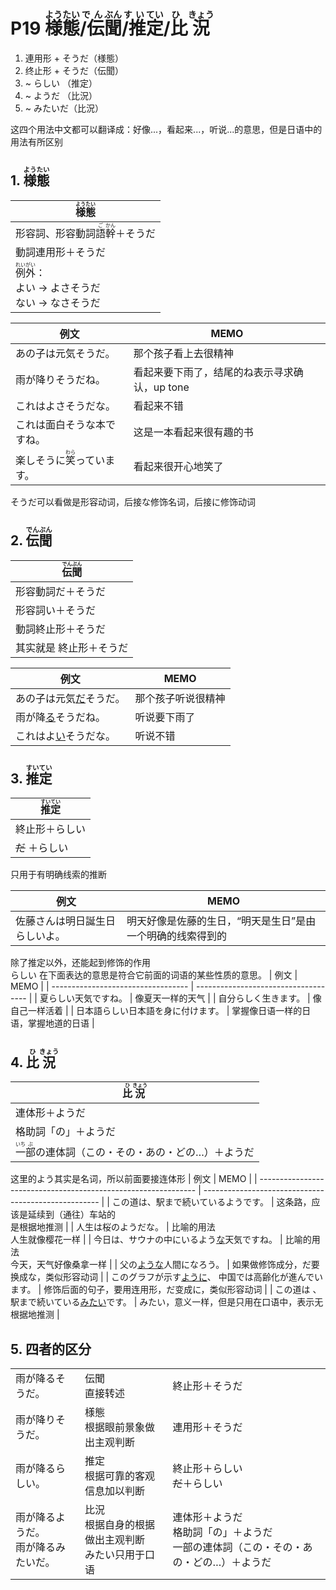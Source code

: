 # P19 <ruby>様<rt>よう</rt>態<rt>たい</rt>/伝<rt>でん</rt>聞<rt>ぶん</rt>/推<rt>すい</rt>定<rt>てい</rt>/比<rt>ひ</rt>況<rt>きょう</rt></ruby> 

1. 連用形 + そうだ（様態）
2. 终止形 + そうだ（伝聞）
3. ~ らしい （推定）
4. ~ ようだ （比況）
5. ~ みたいだ（比況）

这四个用法中文都可以翻译成：好像...，看起来...，听说...的意思，但是日语中的用法有所区别
## 1. <ruby>様<rt>よう</rt>態<rt>たい</rt></ruby>     
| <ruby>様<rt>よう</rt>態<rt>たい</rt></ruby>                                                 |
| ------------------------------------------------------------------------------------------- |
| 形容詞、形容動詞<ruby>語<rt>ご</rt>幹<rt>かん</rt></ruby>＋そうだ                           |
| 動詞連用形＋そうだ                                                                          |
| <ruby>例<rt>れい</rt>外<rt>がい</rt></ruby>：</br>よい -> よさそうだ</br>ない -> なさそうだ |

| 例文                                               | MEMO                                          |
| -------------------------------------------------- | --------------------------------------------- |
| あの子は元気そうだ。                               | 那个孩子看上去很精神                          |
| 雨が降りそうだね。                                 | 看起来要下雨了，结尾的ね表示寻求确认，up tone |
| これはよさそうだな。                               | 看起来不错                                    |
| これは面白そうな本ですね。                         | 这是一本看起来很有趣的书                      |
| 楽しそうに<ruby>笑<rt>わら</rt></ruby>っています。 | 看起来很开心地笑了                            |

そうだ可以看做是形容动词，后接な修饰名词，后接に修饰动词


## 2. <ruby>伝<rt>でん</rt>聞<rt>ぶん</rt></ruby>
| <ruby>伝<rt>でん</rt>聞<rt>ぶん</rt></ruby> |
| ------------------------------------------- |
| 形容動詞だ＋そうだ                          |
| 形容詞い＋そうだ                            |
| 動詞終止形＋そうだ                          |
| 其实就是 終止形＋そうだ                     |

| 例文                          | MEMO               |
| ----------------------------- | ------------------ |
| あの子は元気<u>だ</u>そうだ。 | 那个孩子听说很精神 |
| 雨が降<u>る</u>そうだね。     | 听说要下雨了       |
| これはよ<u>い</u>そうだな。   | 听说不错           |

## 3. <ruby>推<rt>すい</rt>定<rt>てい</rt></ruby>
| <ruby>推<rt>すい</rt>定<rt>てい</rt></ruby> |
| ------------------------------------------- |
| 終止形＋らしい                              |
| ~~だ~~ ＋らしい                             |
只用于有明确线索的推断

| 例文                           | MEMO                                                       |
| ------------------------------ | ---------------------------------------------------------- |
| 佐藤さんは明日誕生日らしいよ。 | 明天好像是佐藤的生日，“明天是生日”是由一个明确的线索得到的 |

除了推定以外，还能起到修饰的作用</br>
らしい 在下面表达的意思是符合它前面的词语的某些性质的意思。
| 例文                               | MEMO                                 |
| ---------------------------------- | ------------------------------------ |
| 夏らしい天気ですね。               | 像夏天一样的天气                     |
| 自分らしく生きます。               | 像自己一样活着                       |
| 日本語らしい日本語を身に付けます。 | 掌握像日语一样的日语，掌握地道的日语 |

## 4. <ruby>比<rt>ひ</rt>況<rt>きょう</rt></ruby>

| <ruby>比<rt>ひ</rt>況<rt>きょう</rt></ruby>                                          |
| ------------------------------------------------------------------------------------ |
| 連体形＋ようだ                                                                       |
| 格助詞「の」＋ようだ                                                                 |
| <ruby>一<rt>いち</rt>部<rt>ぶ</rt></ruby>の連体詞（この・その・あの・どの…）＋ようだ |

这里的よう其实是名词，所以前面要接连体形
| 例文                                                           | MEMO                                                 |
| -------------------------------------------------------------- | ---------------------------------------------------- |
| この道は、駅まで続いているようです。                           | 这条路，应该是延续到（通往）车站的</br>是根据地推测  |
| 人生は桜のようだな。                                           | 比喻的用法</br>人生就像樱花一样                      |
| 今日は、サウナの中にいるよう<u>な</u>天気ですね。              | 比喻的用法</br>今天，天气好像桑拿一样                |
| 父の<u>ような</u>人間になろう。                                | 如果做修饰成分，だ要换成な，类似形容动词             |
| このグラフが示す<u>ように</u>、 中国では高齢化が進んでいます。 | 修饰后面的句子，要用连用形，だ变成に，类似形容动词   |
| この道は 、 駅まで続いている<u>みたい</u>です。                | みたい，意义一样，但是只用在口语中，表示无根据地推测 |

## 5. 四者的区分
|                                         |                                                          |                                                                                                         |
| --------------------------------------- | -------------------------------------------------------- | ------------------------------------------------------------------------------------------------------- |
| 雨が降るそうだ。                        | 伝聞</br>直接转述                                        | 終止形＋そうだ                                                                                          |
| 雨が降りそうだ。                        | 様態</br>根据眼前景象做出主观判断                        | 連用形＋そうだ                                                                                          |
| 雨が降るらしい。                        | 推定</br>根据可靠的客观信息加以判断                      | 終止形＋らしい</br>~~だ~~＋らしい                                                                       |
| 雨が降るようだ。</br>雨が降るみたいだ。 | 比況</br>根据自身的根据做出主观判断</br>みたい只用于口语 | 連体形＋ようだ</br>            格助詞「の」＋ようだ</br>一部の連体詞（この・その・あの・どの…）＋ようだ |
